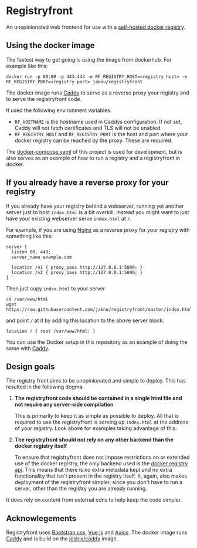 # Registryfront

An unopinionated web frontend for use with a [self-hosted docker registry](https://docs.docker.com/registry/).

## Using the docker image

The fastest way to get going is using the image from dockerhub. For example like this:

    docker run -p 80:80 -p 443:443 -e RF_REGISTRY_HOST=<registry host> -e RF_REGISTRY_PORT=<registry port> jaknu/registryfront

The docker image runs [Caddy](https://caddyserver.com) to serve as a reverse proxy your registry and to serve the registryfront code.

It used the following environment variables:
  - `RF_HOSTNAME` is the hostname used in Caddys configuration. If not set, Caddy will not fetch certificates and TLS will not be enabled.
  - `RF_REGISTRY_HOST` and `RF_REGISTRY_PORT` is the host and port where your docker registry can be reached by the proxy. These are required.
  
The [docker-compose.yaml](docker-compose.yaml) of this project is used for development, but is also serves as an example of how to run a registry and a registryfront in docker.

## If you already have a reverse proxy for your registry

If you already have your registry behind a webserver, running yet another server just to host `index.html` is a bit overkill. Instead you might want to just have your existing webserver serve `index.html` at `/`.

For example, if you are using [Nginx](https://www.nginx.com) as a reverse proxy for your registry with something like this:

    server {
      listen 80, 443;
      server_name example.com
    
      location /v1 { proxy_pass http://127.0.0.1:5000; }
      location /v2 { proxy_pass http://127.0.0.1:5000; }
    }

Then just copy `index.html` to your server

    cd /var/www/html
    wget https://raw.githubusercontent.com/jaknu/registryfront/master/index.html

and point `/` at it by adding this location to the above server block:

	location / { root /var/www/html; }
    
You can use the Docker setup in this repository as an example of doing the same with [Caddy](https://caddyserver.com/).

## Design goals

The registry front aims to be unopinionated and simple to deploy. This has resulted in the following dogma:

1. **The registryfront code should be contained in a single html file and not require any server-side compilation**

   This is primarily to keep it as simple as possible to deploy. All that is required to use the registryfront is serving up `index.html` at the address of your registry. Look above for examples taking advantage of this.

2. **The registryfront should not rely on any other backend than the docker registry itself**

   To ensure that registryfront does not impose restrictions on or extended use of the docker registry, the only backend used is the [docker registry api](https://docs.docker.com/registry/spec/api/). This means that there is no extra metadata kept and no extra functionality that isn't present in the registry itself. It, again, also makes deployment of the registryfront simpler, since you don't have to run a server, other than the registry you are already running.

  It does rely on content from external cdns to help keep the code simpler.

## Acknowlegements

Registryfront uses [Bootstrap css](http://getbootstrap.com/), [Vue.js](https://vuejs.org/) and [Axios](http://getbootstrap.com/).
The docker image runs [Caddy](https://caddyserver.com/) and is build on the [joshix/caddy](https://hub.docker.com/r/joshix/caddy/) image.
